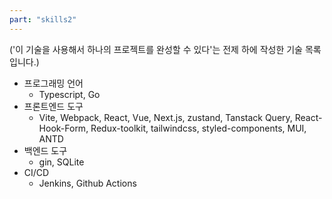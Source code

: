 ```yaml
---
part: "skills2"
---
```


('이 기술을 사용해서 하나의 프로젝트를 완성할 수 있다'는 전제 하에 작성한 기술 목록입니다.)

- 프로그래밍 언어
  - Typescript, Go
- 프론트엔드 도구
  - Vite, Webpack, React, Vue, Next.js, zustand, Tanstack Query, React-Hook-Form, Redux-toolkit, tailwindcss, styled-components, MUI, ANTD
- 백엔드 도구
  - gin, SQLite
- CI/CD
  - Jenkins, Github Actions
